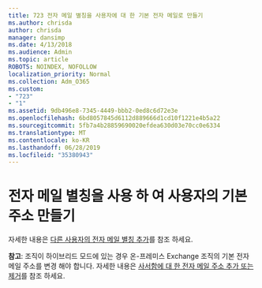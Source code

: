 ```yaml
---
title: 723 전자 메일 별칭을 사용자에 대 한 기본 전자 메일로 만들기
ms.author: chrisda
author: chrisda
manager: dansimp
ms.date: 4/13/2018
ms.audience: Admin
ms.topic: article
ROBOTS: NOINDEX, NOFOLLOW
localization_priority: Normal
ms.collection: Adm_O365
ms.custom:
- "723"
- "1"
ms.assetid: 9db496e8-7345-4449-bbb2-0ed8c6d72e3e
ms.openlocfilehash: 6bd8057845d6112d889666d1cd10f1221e4b5a22
ms.sourcegitcommit: 5fb7a4b28859690020efdea630d03e70cc0e6334
ms.translationtype: MT
ms.contentlocale: ko-KR
ms.lasthandoff: 06/28/2019
ms.locfileid: "35380943"
---
```

# <a name="make-an-email-alias-the-primary-address-for-a-user"></a>전자 메일 별칭을 사용 하 여 사용자의 기본 주소 만들기

자세한 내용은 [다른 사용자의 전자 메일 별칭 추가](https://support.office.com/article/0b0bd900-68b1-4bf5-808b-5d240a7739f4)를 참조 하세요.

**참고**: 조직이 하이브리드 모드에 있는 경우 온-프레미스 Exchange 조직의 기본 전자 메일 주소를 변경 해야 합니다. 자세한 내용은 [사서함에 대 한 전자 메일 주소 추가 또는 제거](https://technet.microsoft.com/library/bb123794.aspx)를 참조 하세요.
